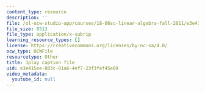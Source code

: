 ```yaml
---
content_type: resource
description: ''
file: /ol-ocw-studio-app/courses/18-06sc-linear-algebra-fall-2011/e3e415ee803c81a64ef723f3fef45e09_KUuxdk_V7To.srt
file_size: 8513
file_type: application/x-subrip
learning_resource_types: []
license: https://creativecommons.org/licenses/by-nc-sa/4.0/
ocw_type: OCWFile
resourcetype: Other
title: 3play caption file
uid: e3e415ee-803c-81a6-4ef7-23f3fef45e09
video_metadata:
  youtube_id: null
---
```

